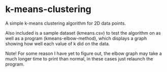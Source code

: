 # k-means-clustering
A simple k-means clustering algorithm for 2D data points.

Also included is a sample dataset (kmeans.csv) to test the algorithm on as well as a program (kmeans-elbow-method), which displays a graph showing how well each value of k did on the data.

Note! For some reason I have yet to figure out, the elbow graph may take a much longer time to print than normal, in these cases just relaunch the program. 
